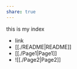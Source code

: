 ```yaml
---
share: true
---
```

this is my index
- link
- [[./README|README]]
- [[./Page1|Page1]]
- ![[./Page2|Page2]]